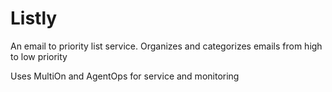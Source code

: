 # Listly
An email to priority list service. Organizes and categorizes emails from high to low priority

Uses MultiOn and AgentOps for service and monitoring


